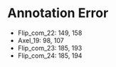 # Annotation Error
* Flip_com_22: 149, 158
* Axel_19: 98, 107
* Flip_com_23: 185, 193
* Flip_com_24: 185, 194
